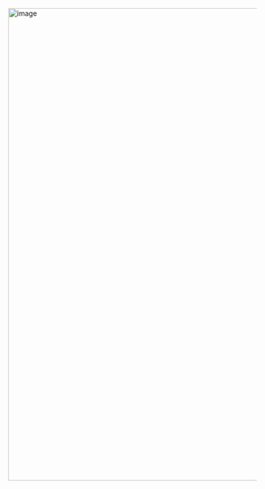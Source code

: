 <img width="957" alt="image" src="https://github.com/user-attachments/assets/8b9515f5-f36c-44e0-95e6-c1b1d056b049" />
